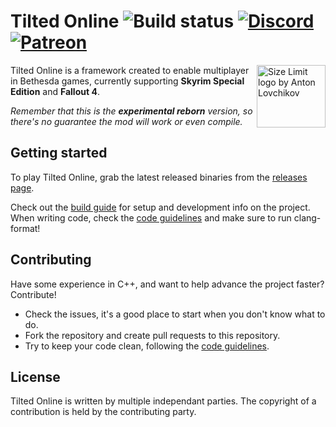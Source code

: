 # Tilted Online ![Build status](https://github.com/tiltedphoques/TiltedOnline/workflows/CI/badge.svg?branch=master) [![Discord](https://img.shields.io/discord/247835175860305931.svg?label=&logo=discord&logoColor=ffffff&color=7389D8&labelColor=6A7EC2)](https://discord.gg/skyrimtogether) [![Patreon](https://img.shields.io/badge/Patreon-donate-purple.svg)](https://www.patreon.com/skyrimtogether)

<img src="https://avatars.githubusercontent.com/u/52131158?s=200&v=4" align="right"
     alt="Size Limit logo by Anton Lovchikov" width="110" height="100">

Tilted Online is a framework created to enable multiplayer in Bethesda games, currently supporting **Skyrim Special Edition** and **Fallout 4**.

*Remember that this is the **experimental reborn** version, so there's no guarantee the mod will work or even compile.*

## Getting started
To play Tilted Online, grab the latest released binaries from the [releases page](https://github.com/tiltedphoques/TiltedOnline/releases).

Check out the [build guide](https://wiki.tiltedphoques.com/tilted-online/coding/build-guide) for setup and development info on the project. When writing code, check the [code guidelines](https://wiki.tiltedphoques.com/tilted-online/coding/code-guidelines)
 and make sure to run clang-format!

## Contributing
Have some experience in C++, and want to help advance the project faster? Contribute!
- Check the issues, it's a good place to start when you don't know what to do.
- Fork the repository and create pull requests to this repository.
- Try to keep your code clean, following the [code guidelines](https://wiki.tiltedphoques.com/tilted-online/coding/code-guidelines).

## License

Tilted Online is written by multiple independant parties. The copyright of a contribution is held by the contributing party.
